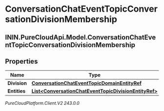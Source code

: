 # ConversationChatEventTopicConversationDivisionMembership

## ININ.PureCloudApi.Model.ConversationChatEventTopicConversationDivisionMembership

## Properties

|Name | Type | Description | Notes|
|------------ | ------------- | ------------- | -------------|
| **Division** | [**ConversationChatEventTopicDomainEntityRef**](ConversationChatEventTopicDomainEntityRef) |  | [optional] |
| **Entities** | [**List&lt;ConversationChatEventTopicDivisionEntityRef&gt;**](ConversationChatEventTopicDivisionEntityRef) |  | [optional] |



_PureCloudPlatform.Client.V2 243.0.0_
